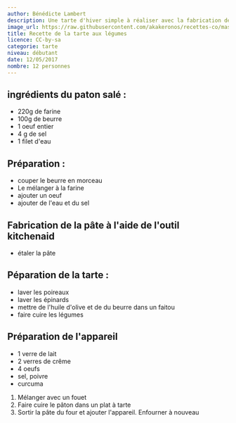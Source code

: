 ```yaml
---
author: Bénédicte Lambert
description: Une tarte d'hiver simple à réaliser avec la fabrication de la pâte maison
image_url: https://raw.githubusercontent.com/akakeronos/recettes-co/master/images/matcha_azuki-4-sur-1.jpg
title: Recette de la tarte aux légumes
licence: CC-by-sa
categorie: tarte
niveau: débutant
date: 12/05/2017
nombre: 12 personnes
---
```


## ingrédients du paton salé :

* 220g de farine
* 100g de beurre
* 1 oeuf entier
* 4 g de sel
* 1 filet d'eau

## Préparation :

* couper le beurre en morceau
* Le mélanger à la farine
* ajouter un oeuf
* ajouter de l'eau et du sel

## Fabrication de la pâte à l'aide de l'outil kitchenaid

* étaler la pâte

## Péparation de la tarte :

 * laver les poireaux
 * laver les épinards
 * mettre de l'huile d'olive et de du beurre dans un faitou
* faire cuire les légumes

## Préparation de l'appareil

* 1 verre de lait
* 2 verres de crême
* 4 oeufs
* sel, poivre
* curcuma

1. Mélanger avec un fouet
2. Faire cuire le pâton dans un plat à tarte
3. Sortir la pâte du four et ajouter l'appareil. Enfourner à nouveau
